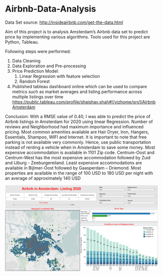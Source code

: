 # Airbnb-Data-Analysis
Data Set source: http://insideairbnb.com/get-the-data.html

Aim of this project is to analysis Amsterdam’s Airbnb data set to predict price by implementing various algorithms. Tools used for this project are Python, Tableau. 

Following steps were performed:
1.  Data Cleaning
2.	Data Exploration and Pre-processing
3.	Price Prediction Model: 
    1. Linear Regression with feature selection
    2. Random Forest
4.	Published tableau dashboard online which can be used to compare metrics such as market averages and listing performance across multiple listings over time https://public.tableau.com/profile/shaishav.shah#!/vizhome/srs1/AirbnbAmsterdam

Conclusion: 
With a RMSE value of 0.40, I was able to predict the price of Airbnb listings in Amsterdam for 2020 using linear Regression. Number of reviews and Neighborhood had maximum importance and influenced pricing. Most common amenities available are Hair Dryer, Iron, Hangers, Essentials, Shampoo, WIFI and Internet. It is important to note that free parking is not available very commonly. Hence, use public transportation instead of renting a vehicle when in Amsterdam to save some money. Most expensive accommodation is available in 1101 Zip code. Centrum-Oost and Centrum-West has the most expensive accommodation followed by Zuid and IJburg - Zeeburgereiland. Least expensive accommodations are available in Bijlmer-Oost followed by Gaasperdam – Driemond. Most properties are available in the range of 100 USD to 180 USD per night with an average of approximately 140 USD

![Tableau Dashboard](https://github.com/shaishav11/Airbnb-Data-Analysis/blob/master/Tableau_Dashboard_Airbnb_Screenshot.png)
